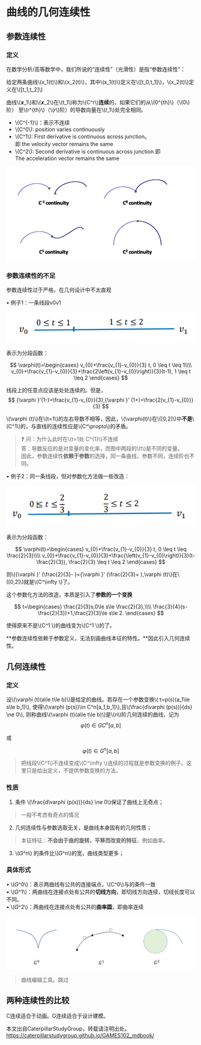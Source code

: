 # 曲线的几何连续性   

## 参数连续性  

### 定义

在数学分析/高等数学中，我们所说的“连续性”（光滑性）是指“参数连续性”：   

给定两条曲线\\(x_1(t)\\)和\\(x_2(t)\\)，其中\\(x_1(t)\\)定义在\\([t_0,t_1]\\)，\\(x_2(t)\\)定义在\\([t_1,t_2]\\)  


曲线\\(𝒙_1\\)和\\(𝒙_2\\)在\\(t_1\\)称为\\(C^r\\)**连续**的，如果它们的从\\(0^{th}\\)（\\(0\\)阶） 至\\(r^{th}\\)（\\(𝑟\\)阶）的导数向量在\\(𝑡_1\\)处完全相同。  

* \\(C^{-1}\\)：表示不连续  
* \\(C^0\\): position varies continuously    
* \\(C^1\\): First derivative is continuous across junction。即 the velocity vector remains the same   
* \\(C^2\\): Second derivative is continuous across junction 即 The acceleration vector remains the same   

![](../assets/几何-23.png)

### 参数连续性的不足   
 
参数连续性过于严格，在几何设计中不太直观    

• 例子1：一条线段v0v1   

![](../assets/几何-24.png)

表示为分段函数：  

$$
\varphi(t)=\begin{cases}
 v_{0}+\frac{v_{1}-v_{0}}{3} t, 0 \leq t \leq 1\\\\
v_{0}+\frac{v_{1}-v_{0}}{3}+\frac{2\left(v_{1}-v_{0}\right)}{3}(t-1), 1 \leq t \leq 2
\end{cases}
$$

线段上的任意点应该是处处连续的。但是，
$$
{\varphi }'(1-)=\frac{v_{1}-v_{0}}{3},{\varphi }' (1+)=\frac{2(v_{1}-v_{0})}{3}
$$

\\(\varphi (t)\\)在\\(t=1\\)的左右导数不相等，因此，\\(\varphi(t)\\)在\\([0,2]\\)中**不是**\\(C^1\\)的，与直线的连续性应是\\(C^\propto\\)的矛盾。   


> &#x2753; 问：为什么此时在\\(t=1处 C^{1}\\)不连续      
答：导数反应的是对变量的变化率，而图中两段的\\(t\\)是不同的变量。   
> 因此，参数连续性**依赖于参数**的选择，同一条曲线，参数不同，连续阶也不同。 

• 例子2：同一条线段，但对参数化方法做一些改造：   

![](../assets/几何-25-1.png)


表示为分段函数：  

$$
\varphi(t)=\begin{cases}
 v_{0}+\frac{v_{1}-v_{0}}{3} t, 0 \leq t \leq \frac{2}{3}\\\\
v_{0}+\frac{v_{1}-v_{0}}{3}+\frac{\left(v_{1}-v_{0}\right)}{3}(t-\frac{2}{3}), \frac{2}{3} \leq t \leq 2
\end{cases}
$$

则\\({\varphi }' (\frac{2}{3}- )={\varphi }' (\frac{2}{3}+ ),\varphi (t)\\)在\\([0,2]\\)就是\\(C^\infty \\)了。    

这个参数化方法的改造，本质是引入了**参数的一个变换**  

$$
t=\begin{cases}
 \frac{2}{3}s,0\le s\le \frac{2}{3},\\\\
\frac{3}{4}(s-\frac{2}{3})+1,\frac{2}{3}\le s\le 2.
\end{cases}
$$


使得原来不是\\(C^1 \\)的曲线变为\\(C^1 \\)的了。

**参数连续性依赖于参数定义，无法刻画曲线本征的特性。**因此引入几何连续性。  

## 几何连续性   

### 定义

设\\(\varphi (t)(a\le t\le b)\\)是给定的曲线。若存在一个参数变换\\( t=p(s)(a_1\le s\le b_1)\\),
使得\\(\varphi (p(s))\in C^n[a_1,b_1]\\),且\\(\frac{d\varphi (p(s))}{ds} \ne 0\\),
则称曲线\\(\varphi (t)(a\le t\le b)\\)是\\(n\\)阶几何连续的曲线，记为
$$
\varphi (t)\in GC^n[a,b]
$$

或

$$
\varphi (t)\in G^n[a,b]
$$

> 把线段\\(C^1\\)不连续变成\\(C^\infty \\)连续的过程就是参数变换的例子。这里只是给出定义，不提供参数变换的方法。  

### 性质

1. 条件 \\(\frac{d\varphi (p(s))}{ds} \ne 0\\)保证了曲线上无奇点；  

> 一般不考虑有奇点的情况  
 
2. 几何连续性与参数选取无关，是曲线本身固有的几何性质； 

> 本征特征：**不会由于曲的旋转、平移而改变的特征**，例如曲率。   

3. \\(𝐺^n\\) 的条件比\\(𝐺^n\\)的宽，曲线类型更多；

### 具体形式   

• \\(𝐺^0\\)：表示两曲线有公共的连接端点，\\(C^0\\)与的条件一致   
• \\(𝐺^1\\)：两曲线在连接点处有公共的**切线方向**，即切线方向连续，切线长度可以不同。     
• \\(𝐺^2\\)：两曲线在连接点处有公共的**曲率圆**，即曲率连续     

![](../assets/几何-26.png)

> 曲线编辑工具。跳过   

## 两种连续性的比较   

C连续适合于动画。G连续适合于设计建模。

本文出自CaterpillarStudyGroup，转载请注明出处。
<https://caterpillarstudygroup.github.io/GAMES102_mdbook/>
